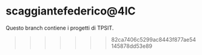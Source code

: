 # scaggiantefederico@4IC
Questo branch contiene i progetti di TPSIT.
>>>>>>> 82ca7406c5299ac8443f877ae54145878dd53e89
